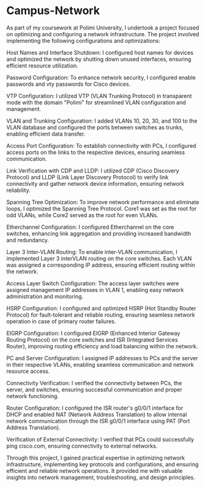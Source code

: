# Campus-Network
As part of my coursework at Polimi University, I undertook a project focused on optimizing and configuring a network infrastructure. The project involved implementing the following configurations and optimizations:

Host Names and Interface Shutdown:
I configured host names for devices and optimized the network by shutting down unused interfaces, ensuring efficient resource utilization.

Password Configuration:
To enhance network security, I configured enable passwords and vty passwords for Cisco devices.

VTP Configuration:
I utilized VTP (VLAN Trunking Protocol) in transparent mode with the domain "Polimi" for streamlined VLAN configuration and management.

VLAN and Trunking Configuration:
I added VLANs 10, 20, 30, and 100 to the VLAN database and configured the ports between switches as trunks, enabling efficient data transfer.

Access Port Configuration:
To establish connectivity with PCs, I configured access ports on the links to the respective devices, ensuring seamless communication.

Link Verification with CDP and LLDP:
I utilized CDP (Cisco Discovery Protocol) and LLDP (Link Layer Discovery Protocol) to verify link connectivity and gather network device information, ensuring network reliability.

Spanning Tree Optimization:
To improve network performance and eliminate loops, I optimized the Spanning Tree Protocol. Core1 was set as the root for odd VLANs, while Core2 served as the root for even VLANs.

Etherchannel Configuration:
I configured Etherchannel on the core switches, enhancing link aggregation and providing increased bandwidth and redundancy.

Layer 3 Inter-VLAN Routing:
To enable inter-VLAN communication, I implemented Layer 3 interVLAN routing on the core switches. Each VLAN was assigned a corresponding IP address, ensuring efficient routing within the network.

Access Layer Switch Configuration:
The access layer switches were assigned management IP addresses in VLAN 1, enabling easy network administration and monitoring.

HSRP Configuration:
I configured and optimized HSRP (Hot Standby Router Protocol) for fault-tolerant and reliable routing, ensuring seamless network operation in case of primary router failures.

EIGRP Configuration:
I configured EIGRP (Enhanced Interior Gateway Routing Protocol) on the core switches and ISR (Integrated Services Router), improving routing efficiency and load balancing within the network.

PC and Server Configuration:
I assigned IP addresses to PCs and the server in their respective VLANs, enabling seamless communication and network resource access.

Connectivity Verification:
I verified the connectivity between PCs, the server, and switches, ensuring successful communication and proper network functioning.

Router Configuration:
I configured the ISR router's g0/0/1 interface for DHCP and enabled NAT (Network Address Translation) to allow internal network communication through the ISR g0/0/1 interface using PAT (Port Address Translation).

Verification of External Connectivity:
I verified that PCs could successfully ping cisco.com, ensuring connectivity to external networks.

Through this project, I gained practical expertise in optimizing network infrastructure, implementing key protocols and configurations, and ensuring efficient and reliable network operations. It provided me with valuable insights into network management, troubleshooting, and design principles.
